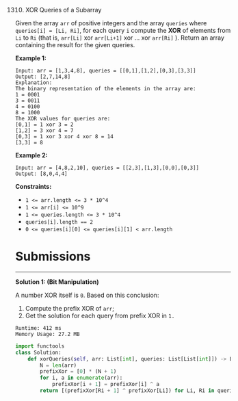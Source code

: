 1310. XOR Queries of a Subarray

Given the array `arr` of positive integers and the array `queries` where `queries[i] = [Li, Ri]`, for each query `i` compute the **XOR** of elements from `Li` to `Ri` (that is, `arr[Li]` xor `arr[Li+1]` xor ... xor `arr[Ri]` ). Return an array containing the result for the given queries.
 

**Example 1:**
```
Input: arr = [1,3,4,8], queries = [[0,1],[1,2],[0,3],[3,3]]
Output: [2,7,14,8] 
Explanation: 
The binary representation of the elements in the array are:
1 = 0001 
3 = 0011 
4 = 0100 
8 = 1000 
The XOR values for queries are:
[0,1] = 1 xor 3 = 2 
[1,2] = 3 xor 4 = 7 
[0,3] = 1 xor 3 xor 4 xor 8 = 14 
[3,3] = 8
```

**Example 2:**
```
Input: arr = [4,8,2,10], queries = [[2,3],[1,3],[0,0],[0,3]]
Output: [8,0,4,4]
```

**Constraints:**

* `1 <= arr.length <= 3 * 10^4`
* `1 <= arr[i] <= 10^9`
* `1 <= queries.length <= 3 * 10^4`
* `queries[i].length == 2`
* `0 <= queries[i][0] <= queries[i][1] < arr.length`

# Submissions
---
**Solution 1: (Bit Manipulation)**

A number XOR itself is `0`. Based on this conclusion:

1. Compute the prefix XOR of `arr`;
1. Get the solution for each query from prefix XOR in `1.`

```
Runtime: 412 ms
Memory Usage: 27.2 MB
```
```python
import functools
class Solution:
    def xorQueries(self, arr: List[int], queries: List[List[int]]) -> List[int]:
        N = len(arr)
        prefixXor = [0] * (N + 1)
        for i, a in enumerate(arr):
            prefixXor[i + 1] = prefixXor[i] ^ a
        return [(prefixXor[Ri + 1] ^ prefixXor[Li]) for Li, Ri in queries]   
```